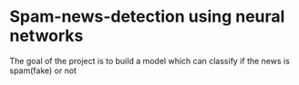 # Spam-news-detection using neural networks
The goal of the project is to build a model which can classify if the news is spam(fake) or not
